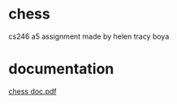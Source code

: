 # chess
cs246 a5 assignment
made by helen tracy boya
# documentation
[chess doc.pdf](https://github.com/helenxiia/chess/blob/main/Chess%20Documentation%20.pdf)
